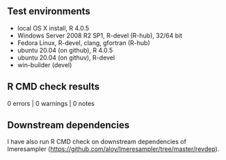 ## Test environments
* local OS X install, R 4.0.5
* Windows Server 2008 R2 SP1, R-devel (R-hub), 32/64 bit
* Fedora Linux, R-devel, clang, gfortran (R-hub)
* ubuntu 20.04 (on github), R 4.0.5
* ubuntu 20.04 (on githuv), R-devel
* win-builder (devel)


## R CMD check results

0 errors | 0 warnings | 0 notes


## Downstream dependencies
I have also run R CMD check on downstream dependencies of lmeresampler 
(https://github.com/aloy/lmeresampler/tree/master/revdep). 
